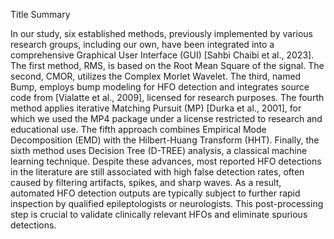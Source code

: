 Title
Summary

In our study, six established methods, previously implemented by various research groups, including our own, have been integrated into a comprehensive Graphical User Interface (GUI) [Sahbi Chaibi et al., 2023]. The first method, RMS, is based on the Root Mean Square of the signal. The second, CMOR, utilizes the Complex Morlet Wavelet. The third, named Bump, employs bump modeling for HFO detection and integrates source code from [Vialatte et al., 2009], licensed for research purposes. The fourth method applies iterative Matching Pursuit (MP) [Durka et al., 2001], for which we used the MP4 package under a license restricted to research and educational use. The fifth approach combines Empirical Mode Decomposition (EMD) with the Hilbert-Huang Transform (HHT). Finally, the sixth method uses Decision Tree (D-TREE) analysis, a classical machine learning technique.
Despite these advances, most reported HFO detections in the literature are still associated with high false detection rates, often caused by filtering artifacts, spikes, and sharp waves. As a result, automated HFO detection outputs are typically subject to further rapid inspection by qualified epileptologists or neurologists. This post-processing step is crucial to validate clinically relevant HFOs and eliminate spurious detections.
